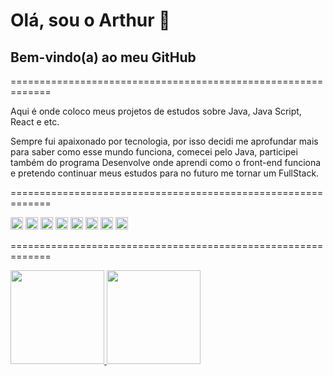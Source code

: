 # Olá, sou o Arthur :call_me_hand:

## Bem-vindo(a) ao meu GitHub 

=============================================================

Aqui é onde coloco meus projetos de estudos sobre Java, Java Script, React e etc.

Sempre fui apaixonado por tecnologia, por isso decidi me aprofundar mais para saber como esse mundo funciona, comecei pelo Java, participei também do programa Desenvolve onde aprendi como o front-end funciona e pretendo continuar meus estudos para no futuro me tornar um FullStack.

=============================================================

<code><img height="20" src="https://img.shields.io/badge/Java-ED8B00?style=for-the-badge&logo=java&logoColor=white"></code>
<code><img height="20" src="https://img.shields.io/badge/Spring-6DB33F?style=for-the-badge&logo=spring&logoColor=white"></code>
<code><img height="20" src="https://img.shields.io/badge/MySQL-00000F?style=for-the-badge&logo=mysql&logoColor=white"></code>
<code><img height="20" src="https://img.shields.io/badge/Postman-FF6C37?style=for-the-badge&logo=Postman&logoColor=white"></code>
<code><img height="20" src="https://img.shields.io/badge/Git-F05032?style=for-the-badge&logo=git&logoColor=white"></code>
<code><img height="20" src="https://img.shields.io/badge/JavaScript-323330?style=for-the-badge&logo=javascript&logoColor=F7DF1E"></code>
<code><img height="20" src="https://img.shields.io/badge/HTML-239120?style=for-the-badge&logo=html5&logoColor=white"></code>
<code><img height="20" src="https://img.shields.io/badge/CSS-239120?&style=for-the-badge&logo=css3&logoColor=white"></code>

=============================================================

<div>
  <a href="https://github.com/arthurs159">
  <img height="150em" src="https://github-readme-stats.vercel.app/api?username=arthurs159&show_icons=true&theme=default&include_all_commits=true&count_private=true"/>
  <img height="150em" src="https://github-readme-stats.vercel.app/api/top-langs/?username=arthurs159&layout=compact&langs_count=7&theme=default"/>
</div>
